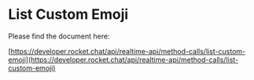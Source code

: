 # List Custom Emoji

Please find the document here: 

[https://developer.rocket.chat/api/realtime-api/method-calls/list-custom-emoji](https://developer.rocket.chat/api/realtime-api/method-calls/list-custom-emoji)

